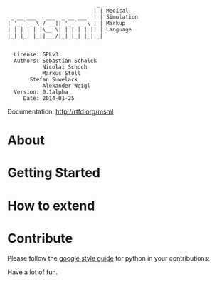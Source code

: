                                 _ 
                               | | Medical
     _ __ ___   ___  _ __ ___  | | Simulation
    | '_ ` _ \ / __|| '_ ` _ \ | | Markup 
    | | | | | |\__ \| | | | | || | Language
    |_| |_| |_||___/|_| |_| |_||_| 
                                   

      License: GPLv3
      Authors: Sebastian Schalck
               Nicolai Schoch
               Markus Stoll
	       Stefan Suwelack
               Alexander Weigl
      Version: 0.1alpha
         Date: 2014-01-25
   
Documentation: http://rtfd.org/msml


# About

# Getting Started

# How to extend 

# Contribute

Please follow the [google style guide](http://google-styleguide.googlecode.com/svn/trunk/pyguide.html)
for python in your contributions:

 
Have a lot of fun.
